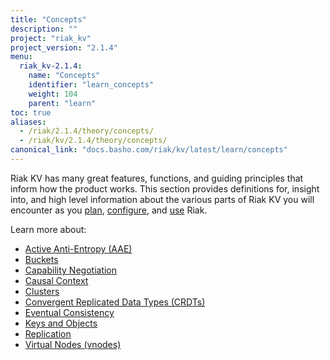 ```yaml
---
title: "Concepts"
description: ""
project: "riak_kv"
project_version: "2.1.4"
menu:
  riak_kv-2.1.4:
    name: "Concepts"
    identifier: "learn_concepts"
    weight: 104
    parent: "learn"
toc: true
aliases:
  - /riak/2.1.4/theory/concepts/
  - /riak/kv/2.1.4/theory/concepts/
canonical_link: "docs.basho.com/riak/kv/latest/learn/concepts"
---
```


[concept aae]: /riak/kv/2.1.4/learn/concepts/active-anti-entropy
[concept buckets]: /riak/kv/2.1.4/learn/concepts/buckets
[concept cap neg]: /riak/kv/2.1.4/learn/concepts/capability-negotiation
[concept causal context]: /riak/kv/2.1.4/learn/concepts/causal-context
[concept clusters]: /riak/kv/2.1.4/learn/concepts/clusters
[concept crdts]: /riak/kv/2.1.4/learn/concepts/crdts
[concept eventual consistency]: /riak/kv/2.1.4/learn/concepts/eventual-consistency
[concept keys objects]: /riak/kv/2.1.4/learn/concepts/keys-and-objects
[concept replication]: /riak/kv/2.1.4/learn/concepts/replication
[concept strong consistency]: /riak/kv/2.1.4/learn/concepts/strong-consistency
[concept vnodes]: /riak/kv/2.1.4/learn/concepts/vnodes
[config index]: /riak/kv/2.1.4/configuring
[plan index]: /riak/kv/2.1.4/setup/planning
[use index]: /riak/kv/2.1.4/using/


Riak KV has many great features, functions, and guiding principles that inform how the product works. This section provides definitions for, insight into, and high level information about the various parts of Riak KV you will encounter as you [plan][plan index], [configure][config index], and [use][use index] Riak.  

Learn more about:

* [Active Anti-Entropy (AAE)][concept aae]
* [Buckets][concept buckets]
* [Capability Negotiation][concept cap neg]
* [Causal Context][concept causal context]
* [Clusters][concept clusters]
* [Convergent Replicated Data Types (CRDTs)][concept crdts]
* [Eventual Consistency][concept eventual consistency]
* [Keys and Objects][concept keys objects]
* [Replication][concept replication]
* [Virtual Nodes (vnodes)][concept vnodes]
